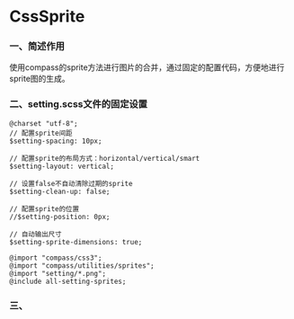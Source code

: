 # CssSprite

### 一、简述作用<br />

使用compass的sprite方法进行图片的合并，通过固定的配置代码，方便地进行sprite图的生成。

### 二、setting.scss文件的固定设置<br />

    @charset "utf-8";
    // 配置sprite间距
    $setting-spacing: 10px;
    
    // 配置sprite的布局方式：horizontal/vertical/smart
    $setting-layout: vertical;
    
    // 设置false不自动清除过期的sprite
    $setting-clean-up: false;
    
    // 配置sprite的位置
    //$setting-position: 0px;
    
    // 自动输出尺寸
    $setting-sprite-dimensions: true;
    
    @import "compass/css3";
    @import "compass/utilities/sprites";
    @import "setting/*.png";
    @include all-setting-sprites;

### 三、<br />
